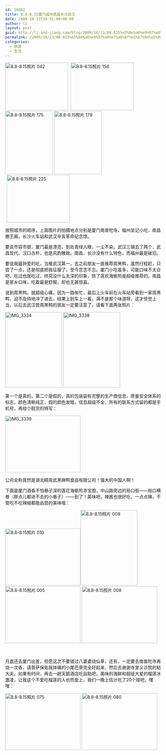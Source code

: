 ```yaml
---
id: 10462
title: 8.8-8.15厦门福州南昌长沙武汉
date: 2009-10-13T19:51:00+00:00
author: li
layout: post
guid: http://li-and-jiang.com/blog/2009/10/13/88-815%e5%8e%a6%e9%97%a8%e7%a6%8f%e5%b7%9e%e5%8d%97%e6%98%8c%e9%95%bf%e6%b2%99%e6%ad%a6%e6%b1%89/
permalink: /2009/10/13/88-815%e5%8e%a6%e9%97%a8%e7%a6%8f%e5%b7%9e%e5%8d%97%e6%98%8c%e9%95%bf%e6%b2%99%e6%ad%a6%e6%b1%89/
categories:
  - 旅游
  - 生活
---
```

[<img style="border-right-width: 0px; display: inline; border-top-width: 0px; border-bottom-width: 0px; border-left-width: 0px" border="0" alt="8.8-8.15照片 042" src="http://li-and-jiang.com/blog/wp-content/uploads/2009/10/88815042-thumb.jpg" width="204" height="154" />](http://li-and-jiang.com/blog/wp-content/uploads/2009/10/88815042.jpg)&#160; [<img style="border-right-width: 0px; display: inline; border-top-width: 0px; border-bottom-width: 0px; border-left-width: 0px" border="0" alt="8.8-8.15照片 156" src="http://li-and-jiang.com/blog/wp-content/uploads/2009/10/88815156-thumb.jpg" width="204" height="154" />](http://li-and-jiang.com/blog/wp-content/uploads/2009/10/88815156.jpg)[<img style="border-right-width: 0px; display: inline; border-top-width: 0px; border-bottom-width: 0px; border-left-width: 0px" border="0" alt="8.8-8.15照片 175" src="http://li-and-jiang.com/blog/wp-content/uploads/2009/10/88815175-thumb.jpg" width="154" height="204" />](http://li-and-jiang.com/blog/wp-content/uploads/2009/10/88815175.jpg)&#160;[<img style="border-right-width: 0px; display: inline; border-top-width: 0px; border-bottom-width: 0px; border-left-width: 0px" border="0" alt="8.8-8.15照片 179" src="http://li-and-jiang.com/blog/wp-content/uploads/2009/10/88815179-thumb.jpg" width="154" height="204" />](http://li-and-jiang.com/blog/wp-content/uploads/2009/10/88815179.jpg) [<img style="border-right-width: 0px; margin: 0px 5px; display: inline; border-top-width: 0px; border-bottom-width: 0px; border-left-width: 0px" border="0" alt="8.8-8.15照片 225" src="http://li-and-jiang.com/blog/wp-content/uploads/2009/10/88815225-thumb.jpg" width="204" height="154" />](http://li-and-jiang.com/blog/wp-content/uploads/2009/10/88815225.jpg) </p> 

按照城市的顺序，上面图片的拍摄地点分别是厦门南普陀寺，福州吴记小吃，南昌滕王阁，长沙火车站和武汉辛亥革命纪念馆。

要说市容市貌，厦门最是漂亮，到处青绿入眼，一尘不染。武汉三镇去了两个，武昌现代、汉口古朴，也是风韵雅致。南昌、长沙没有什么特色，而福州最是破旧。

要说我最钟爱的吃，当推武汉第一，去之前朋友一直推荐周黑鸭，虽然行程赶，只尝了一点，还是彻底把我征服了，至今念念不忘。厦门小吃虽多，可能口味不太合吧，吃过也就吃过，终究没什么太深的印象，除了莲欢海蛎煎是超级推荐的。南昌是家乡口味，吃着最是舒服，却也无甚惊喜。

说到周黑鸭，就超级心痛，因为一路匆忙，最后上火车前在火车站旁看到一家周黑鸭，迫不及待地冲了进去，结果上到车上一看，满不是那个味道呀，这才惊觉上当，以后去武汉尝周黑鸭的朋友一定要注意了，请看下面两张照片：

[<img style="border-right-width: 0px; display: inline; border-top-width: 0px; border-bottom-width: 0px; border-left-width: 0px" border="0" alt="IMG_3334" src="http://li-and-jiang.com/blog/wp-content/uploads/2009/10/img-3334-thumb.jpg" width="184" height="244" />](http://li-and-jiang.com/blog/wp-content/uploads/2009/10/img-3334.jpg) [<img style="border-right-width: 0px; display: inline; border-top-width: 0px; border-bottom-width: 0px; border-left-width: 0px" border="0" alt="IMG_3338" src="http://li-and-jiang.com/blog/wp-content/uploads/2009/10/img-3338-thumb.jpg" width="184" height="244" />](http://li-and-jiang.com/blog/wp-content/uploads/2009/10/img-3338.jpg) 

第一个是真的，第二个是假的，真的包装袋有完整的生产商信息，质量安全体系的标志，颜色清晰纯正，假的颜色发暗，信息超级不全，所有的联系方式留的都是手机号，再给个假货的特写：

[<img style="border-right-width: 0px; display: inline; border-top-width: 0px; border-bottom-width: 0px; border-left-width: 0px" border="0" alt="IMG_3339" src="http://li-and-jiang.com/blog/wp-content/uploads/2009/10/img-3339-thumb.jpg" width="244" height="184" />](http://li-and-jiang.com/blog/wp-content/uploads/2009/10/img-3339.jpg) </p> 

公司全称竟然是湖北精周武黑麻鸭食品有限公司！强大的中国人啊！

下面是厦门酒香不怕巷子深的莲花海蛎煎寻宝图，中山路旁边的局口街——局口横巷（胖点儿都进不去的小巷子）——到了！美味吧，辣酱也很好吃，一点点辣，不管吃不吃辣椒都能品尝的美味哦：

[<img style="border-right-width: 0px; display: inline; border-top-width: 0px; border-bottom-width: 0px; border-left-width: 0px" border="0" alt="8.8-8.15照片 010" src="http://li-and-jiang.com/blog/wp-content/uploads/2009/10/88815010-thumb.jpg" width="244" height="184" />](http://li-and-jiang.com/blog/wp-content/uploads/2009/10/88815010.jpg)[<img style="border-right-width: 0px; display: inline; border-top-width: 0px; border-bottom-width: 0px; border-left-width: 0px" border="0" alt="8.8-8.15照片 009" src="http://li-and-jiang.com/blog/wp-content/uploads/2009/10/88815009-thumb.jpg" width="184" height="244" />](http://li-and-jiang.com/blog/wp-content/uploads/2009/10/88815009.jpg)&#160; [<img style="border-right-width: 0px; display: inline; border-top-width: 0px; border-bottom-width: 0px; border-left-width: 0px" border="0" alt="8.8-8.15照片 005" src="http://li-and-jiang.com/blog/wp-content/uploads/2009/10/88815005-thumb.jpg" width="244" height="184" />](http://li-and-jiang.com/blog/wp-content/uploads/2009/10/88815005.jpg) [<img style="border-right-width: 0px; display: inline; border-top-width: 0px; border-bottom-width: 0px; border-left-width: 0px" border="0" alt="8.8-8.15照片 008" src="http://li-and-jiang.com/blog/wp-content/uploads/2009/10/88815008-thumb.jpg" width="244" height="184" />](http://li-and-jiang.com/blog/wp-content/uploads/2009/10/88815008.jpg) 

&#160;

月底还去厦门出差，但愿这次不要错过八婆婆烧仙草，还有，一定要去南普陀寺再烧一次香，请菩萨保佑我摔痛的小尾巴骨完全好起来，然后去谢谢寺里义诊院的粘大夫。如果有时间，再去一趟天鹅酒店吃自助吧，美味的海鲜和超级大爱的榴莲冰激凌，让我这个不爱吃榴莲的人也热爱上，我们一晚上估计吃了20个球吧，嘿嘿：

[<img style="border-right-width: 0px; display: inline; border-top-width: 0px; border-bottom-width: 0px; border-left-width: 0px" border="0" alt="8.8-8.15照片 075" src="http://li-and-jiang.com/blog/wp-content/uploads/2009/10/88815075-thumb.jpg" width="244" height="184" />](http://li-and-jiang.com/blog/wp-content/uploads/2009/10/88815075.jpg) [<img style="border-right-width: 0px; display: inline; border-top-width: 0px; border-bottom-width: 0px; border-left-width: 0px" border="0" alt="8.8-8.15照片 080" src="http://li-and-jiang.com/blog/wp-content/uploads/2009/10/88815080-thumb.jpg" width="244" height="184" />](http://li-and-jiang.com/blog/wp-content/uploads/2009/10/88815080.jpg)